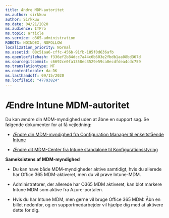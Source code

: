 ```yaml
---
title: Ændre MDM-autoritet
ms.author: sirkkuw
author: Sirkkuw
ms.date: 04/21/2020
ms.audience: ITPro
ms.topic: article
ms.service: o365-administration
ROBOTS: NOINDEX, NOFOLLOW
localization_priority: Normal
ms.assetid: 08c51aa6-cffc-456b-91fb-185f0d636afb
ms.openlocfilehash: f336ef2b84dcc7a44c6b603e2fbdb1aa08bd367d
ms.sourcegitcommit: c6692ce0fa1358ec3529e59ca0ecdfdea4cdc759
ms.translationtype: MT
ms.contentlocale: da-DK
ms.lasthandoff: 09/15/2020
ms.locfileid: "47793824"
---
```

# <a name="change-intune-mdm-authority"></a>Ændre Intune MDM-autoritet

Du kan ændre din MDM-myndighed uden at åbne en support sag. Se følgende dokumenter for at få vejledning:
  
- [Ændre din MDM-myndighed fra Configuration Manager til enkeltstående Intune](https://docs.microsoft.com/configmgr/mdm/deploy-use/migrate-change-mdm-authority)
    
- [Ændre dit MDM-Center fra Intune standalone til Konfigurationsstyring](https://docs.microsoft.com/configmgr/mdm/deploy-use/change-mdm-authority)
    
 **Sameksistens af MDM-myndighed**
  
- Du kan have både MDM-myndigheder aktive samtidigt, hvis du allerede har Office 365 MDM-aktiveret, men du vil prøve Intune-MDM.
    
- Administratorer, der allerede har O365 MDM aktiveret, kan blot markere Intune MDM som aktive fra Azure-portalen.
    
- Hvis du har Intune MDM, men gerne vil bruge Office 365 MDM: Åbn en billet nedenfor, og en supportmedarbejder vil hjælpe dig med at aktivere dette for dig.
    

